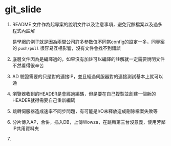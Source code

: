 # git_slide

1. README 文件作為起專案的說明文件以及注意事項，避免冗餘檔案以及過多程式內註解

    易學網的例子就是因為兩間公司許多參數值不同當config的設定一多，同專案的 `push/pull` 很容易互相影響，沒有文件會找不到錯誤
  
2. 底層文件因為是編譯過的，如果沒有加註可以編譯的註解就一定需要說明文件不然看得很辛苦
3. AD 驗證需要的只是對的連接IP，並且經過伺服器對的連接測試基本上就可以通
4. 瀏覽器收到的HEADER是會經過編碼，但是要在自己複製並創建一個新的HEADER就得需要自己重新編碼
5. 跳轉伺服器造成速率不同步問題，有可能是I/O未釋放造成刪除檔案失敗等
6. 分片傳入AP，合併，插入DB，上傳Wowza，在跳轉第三台沒意義，使用芳鄰IP共用資料夾
7. 
